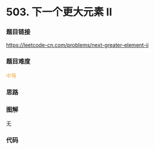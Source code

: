 # 503. 下一个更大元素 II

### 题目链接

https://leetcode-cn.com/problems/next-greater-element-ii

### 题目难度

<font color=#F0AD4E>中等</font>

### 思路



### 图解

无

### 代码

```python
```